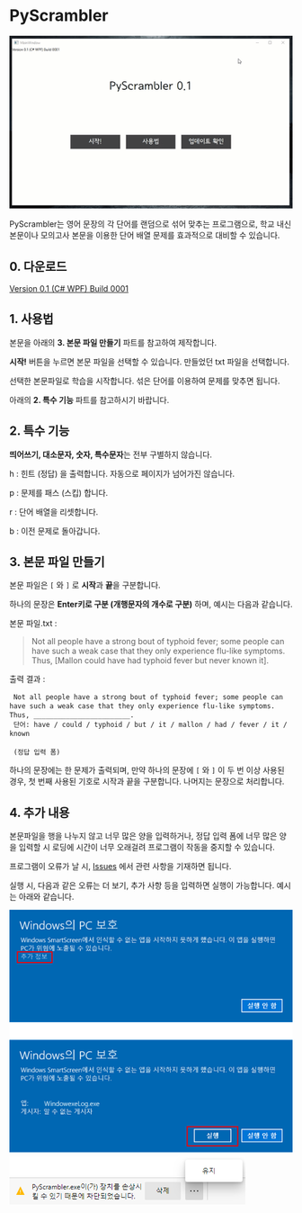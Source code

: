 # PyScrambler

<img src="example.gif">

PyScrambler는 영어 문장의 각 단어를 랜덤으로 섞어 맞추는 프로그램으로, 학교 내신 본문이나 모의고사 본문을 이용한 단어 배열 문제를 효과적으로 대비할 수 있습니다.

## 0. 다운로드

[Version 0.1 (C# WPF) Build 0001](https://github.com/obbcth/PyScrambler/releases)

## 1. 사용법

본문을 아래의 **3. 본문 파일 만들기** 파트를 참고하여 제작합니다.

**시작!** 버튼을 누르면 본문 파일을 선택할 수 있습니다. 만들었던 txt 파일을 선택합니다.

선택한 본문파일로 학습을 시작합니다. 섞은 단어를 이용하여 문제를 맞추면 됩니다.

아래의 **2. 특수 기능** 파트를 참고하시기 바랍니다.

## 2. 특수 기능

**띄어쓰기, 대소문자, 숫자, 특수문자**는 전부 구별하지 않습니다.

h : 힌트 (정답) 을 출력합니다. 자동으로 페이지가 넘어가진 않습니다.

p : 문제를 패스 (스킵) 합니다.

r : 단어 배열을 리셋합니다.

b : 이전 문제로 돌아갑니다.

## 3. 본문 파일 만들기

본문 파일은 ```[``` 와 ```]``` 로 **시작**과 **끝**을 구분합니다.

하나의 문장은 **Enter키로 구분 (개행문자의 개수로 구분)** 하며, 예시는 다음과 같습니다.

본문 파일.txt :

> Not all people have a strong bout of typhoid fever; some people can have such a weak case that they only experience flu-like symptoms. Thus, [Mallon could have had typhoid fever but never known it].

출력 결과 :
```
 Not all people have a strong bout of typhoid fever; some people can have such a weak case that they only experience flu-like symptoms. Thus, ________________________.
 단어: have / could / typhoid / but / it / mallon / had / fever / it / known
 
 (정답 입력 폼)
```

하나의 문장에는 한 문제가 출력되며, 만약 하나의 문장에 ```[``` 와 ```]``` 이 두 번 이상 사용된 경우, 첫 번째 사용된 기호로 시작과 끝을 구분합니다. 나머지는 문장으로 처리합니다.

## 4. 추가 내용

본문파일을 행을 나누지 않고 너무 많은 양을 입력하거나, 정답 입력 폼에 너무 많은 양을 입력할 시 로딩에 시간이 너무 오래걸려 프로그램이 작동을 중지할 수 있습니다.

프로그램이 오류가 날 시, [Issues](https://github.com/obbcth/PyScrambler/issues) 에서 관련 사항을 기재하면 됩니다.

실행 시, 다음과 같은 오류는 더 보기, 추가 사항 등을 입력하면 실행이 가능합니다. 예시는 아래와 같습니다.

<img src="block1.png">
<img src="block2.png">
